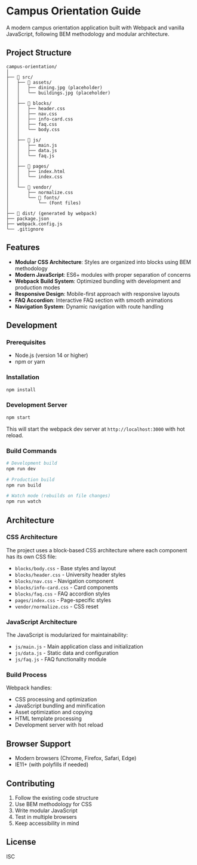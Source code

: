 # Campus Orientation Guide

A modern campus orientation application built with Webpack and vanilla JavaScript, following BEM methodology and modular architecture.

## Project Structure

```
campus-orientation/
│
├── 📁 src/
│   ├── 📁 assets/
│   │   ├── dining.jpg (placeholder)
│   │   └── buildings.jpg (placeholder)
│   │
│   ├── 📁 blocks/
│   │   ├── header.css
│   │   ├── nav.css
│   │   ├── info-card.css
│   │   ├── faq.css
│   │   └── body.css
│   │
│   ├── 📁 js/
│   │   ├── main.js
│   │   ├── data.js
│   │   └── faq.js
│   │
│   ├── 📁 pages/
│   │   ├── index.html
│   │   └── index.css
│   │
│   └── 📁 vendor/
│       ├── normalize.css
│       └── 📁 fonts/
│           └── (Font files)
│
├── 📁 dist/ (generated by webpack)
├── package.json
├── webpack.config.js
└── .gitignore
```

## Features

- **Modular CSS Architecture**: Styles are organized into blocks using BEM methodology
- **Modern JavaScript**: ES6+ modules with proper separation of concerns
- **Webpack Build System**: Optimized bundling with development and production modes
- **Responsive Design**: Mobile-first approach with responsive layouts
- **FAQ Accordion**: Interactive FAQ section with smooth animations
- **Navigation System**: Dynamic navigation with route handling

## Development

### Prerequisites

- Node.js (version 14 or higher)
- npm or yarn

### Installation

```bash
npm install
```

### Development Server

```bash
npm start
```

This will start the webpack dev server at `http://localhost:3000` with hot reload.

### Build Commands

```bash
# Development build
npm run dev

# Production build
npm run build

# Watch mode (rebuilds on file changes)
npm run watch
```

## Architecture

### CSS Architecture

The project uses a block-based CSS architecture where each component has its own CSS file:

- `blocks/body.css` - Base styles and layout
- `blocks/header.css` - University header styles
- `blocks/nav.css` - Navigation component
- `blocks/info-card.css` - Card components
- `blocks/faq.css` - FAQ accordion styles
- `pages/index.css` - Page-specific styles
- `vendor/normalize.css` - CSS reset

### JavaScript Architecture

The JavaScript is modularized for maintainability:

- `js/main.js` - Main application class and initialization
- `js/data.js` - Static data and configuration
- `js/faq.js` - FAQ functionality module

### Build Process

Webpack handles:

- CSS processing and optimization
- JavaScript bundling and minification
- Asset optimization and copying
- HTML template processing
- Development server with hot reload

## Browser Support

- Modern browsers (Chrome, Firefox, Safari, Edge)
- IE11+ (with polyfills if needed)

## Contributing

1. Follow the existing code structure
2. Use BEM methodology for CSS
3. Write modular JavaScript
4. Test in multiple browsers
5. Keep accessibility in mind

## License

ISC

